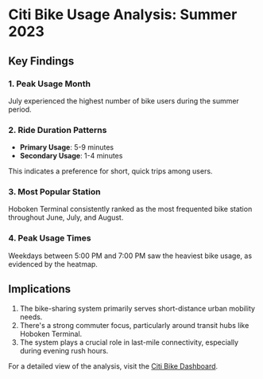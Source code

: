 # Citi Bike Usage Analysis: Summer 2023

## Key Findings

### 1. Peak Usage Month
July experienced the highest number of bike users during the summer period.

### 2. Ride Duration Patterns
- **Primary Usage**: 5-9 minutes
- **Secondary Usage**: 1-4 minutes

This indicates a preference for short, quick trips among users.

### 3. Most Popular Station
Hoboken Terminal consistently ranked as the most frequented bike station throughout June, July, and August.

### 4. Peak Usage Times
Weekdays between 5:00 PM and 7:00 PM saw the heaviest bike usage, as evidenced by the heatmap.

## Implications

1. The bike-sharing system primarily serves short-distance urban mobility needs.
2. There's a strong commuter focus, particularly around transit hubs like Hoboken Terminal.
3. The system plays a crucial role in last-mile connectivity, especially during evening rush hours.

For a detailed view of the analysis, visit the [Citi Bike Dashboard](https://public.tableau.com/app/profile/jimmy.kim1166/viz/CitiBikeDashboard_17259402335530/Dashboard1#4).
